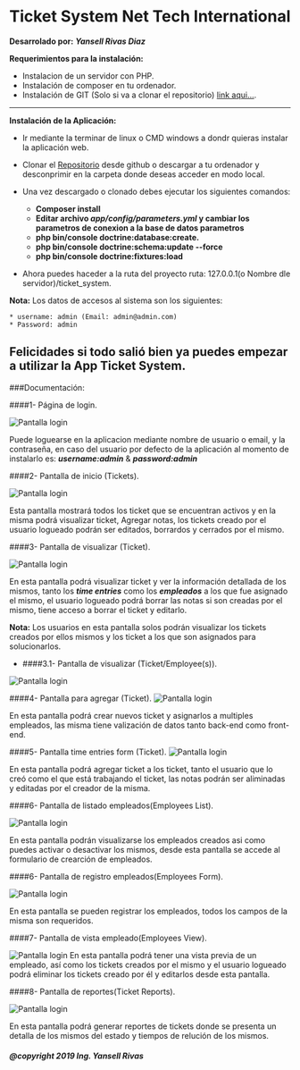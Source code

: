 Ticket System Net Tech International
====================================

**Desarrolado por:** ***Yansell Rivas Diaz***

**Requerimientos para la instalación:**
    
  * Instalacion de un servidor con PHP.
  * Instalación de composer en tu ordenador.
  * Instalación de GIT (Solo si va a clonar el repositorio)
  [link aqui...](https://). 
---------------------------------------------------------------
**Instalación de la Aplicación:**
  
   * Ir mediante la terminar de linux o CMD windows a dondr 
   quieras instalar la aplicación web.
   * Clonar el [Repositorio](https://) desde github o descargar
   a tu ordenador y desconprimir en la carpeta donde deseas acceder 
   en modo local.
   * Una vez descargado o clonado debes ejecutar los siguientes comandos:
     
     * **Composer install**
     * **Editar archivo ***app/config/parameters.yml*** 
     y cambiar los parametros de conexion a la base de datos 
     parametros**
     * **php bin/console doctrine:database:create.**
     * **php bin/console doctrine:schema:update --force**
     * **php bin/console doctrine:fixtures:load**
     
   * Ahora puedes haceder a la ruta del proyecto ruta:
    127.0.0.1(o Nombre dle servidor)/ticket_system.
    
**Nota:** Los datos de accesos al sistema son los siguientes:
    
    * username: admin (Email: admin@admin.com) 
    * Password: admin    

Felicidades si todo salió bien ya puedes empezar a utilizar la App
Ticket System.
---------------------------------------------------------------
###Documentación:

####1-  Página de login.

![Pantalla login](./web/app-images-docs/login_form.PNG)
 
Puede loguearse en la aplicacion mediante nombre de usuario o email, y la contraseña, en caso del usuario por defecto de la aplicación al momento de instalarlo es: ***username:admin*** & ***password:admin*** 

####2-  Pantalla de inicio (Tickets).

![Pantalla login](./web/app-images-docs/ticket_page.PNG)

Esta pantalla mostrará todos los ticket que se encuentran activos y en la misma podrá visualizar ticket, Agregar notas, los tickets creado por el usuario logueado podrán ser editados, borrardos y cerrados por el mismo.

####3-  Pantalla de visualizar (Ticket).

![Pantalla login](./web/app-images-docs/ticket_view_page.PNG)

En esta pantalla podrá visualizar ticket y ver la información detallada de los mismos, tanto los ***time entries*** como los ***empleados*** a los que fue asignado el mismo, el usuario logueado podrá borrar las notas si son creadas por el mismo, tiene acceso a borrar el ticket y editarlo.

**Nota:** Los usuarios en esta pantalla solos podrán visualizar los tickets creados por ellos mismos y los ticket a los que son asignados para solucionarlos.

* ####3.1-  Pantalla de visualizar (Ticket/Employee(s)).

![Pantalla login](./web/app-images-docs/ticket_view_page_employee.PNG)

####4-  Pantalla para agregar (Ticket).
![Pantalla login](./web/app-images-docs/ticket_form.PNG)

En esta pantalla podrá crear nuevos ticket y asignarlos a multiples empleados, las misma tiene valización de datos tanto back-end como front-end.

####5-  Pantalla time entries form (Ticket).
![Pantalla login](./web/app-images-docs/time_entries_form.PNG)

En esta pantalla podrá agregar ticket a los ticket, tanto el usuario que lo creó como el que está trabajando el ticket, las notas podrán ser aliminadas y editadas por el creador de la misma.

####6-  Pantalla de listado empleados(Employees List).

![Pantalla login](./web/app-images-docs/employee_page.PNG)

En esta pantalla podrán visualizarse los empleados creados asi como puedes activar o desactivar los mismos, desde esta pantalla se accede al formulario de crearción de empleados.

####6-  Pantalla de registro empleados(Employees Form).

![Pantalla login](./web/app-images-docs/employee_form.PNG)

En esta pantalla se pueden registrar los empleados, todos los campos de la misma son requeridos.

####7-  Pantalla de vista empleado(Employees View).

![Pantalla login](./web/app-images-docs/employee_view_page_with_ticket_view.PNG)
En esta pantalla podrá tener una vista previa de un empleado, así como los tickets creados por el mismo y el usuario logueado podrá eliminar los tickets creado por él y editarlos desde esta pantalla.

####8-  Pantalla de reportes(Ticket Reports).

![Pantalla login](./web/app-images-docs/report_page.PNG)

En esta pantalla podrá generar reportes de tickets donde se presenta un detalla de los mismos del estado y tiempos de relución de los mismos.




###### ***@copyright 2019 Ing. Yansell Rivas***
